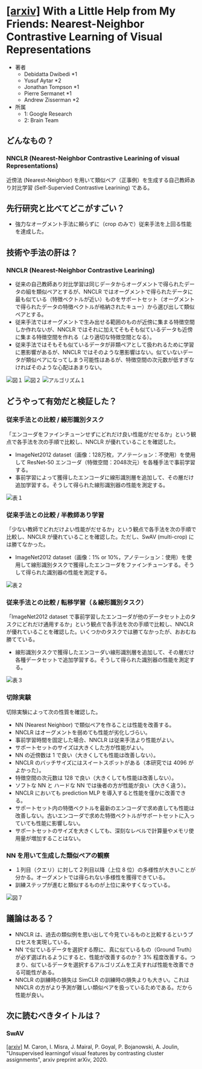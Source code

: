 # [\[arxiv\]](https://arxiv.org/abs/2104.14548v1) With a Little Help from My Friends: Nearest-Neighbor Contrastive Learning of Visual Representations

- 著者
    - Debidatta Dwibedi *1
    - Yusuf Aytar *2
    - Jonathan Tompson *1
    - Pierre Sermanet *1
    - Andrew Zisserman *2
- 所属
    - 1: Google Research
    - 2: Brain Team


## どんなもの？
### NNCLR (Nearest-Neighbor Contrastive Learining of visual Representations)
近傍法 (Nearest-Neighbor) を用いて類似ペア（正事例）を生成する自己教師あり対比学習 (Self-Supervied Contrastive Learining) である。


## 先行研究と比べてどこがすごい？
- 強力なオーグメント手法に頼らずに（crop のみで）従来手法を上回る性能を達成した。


## 技術や手法の肝は？
### NNCLR (Nearest-Neighbor Contrastive Learining)
- 従来の自己教師あり対比学習は同じデータからオーグメントで得られたデータの組を類似ペアとするが、NNCLR ではオーグメントで得られたデータに最も似ている（特徴ベクトルが近い）ものをサポートセット（オーグメントで得られたデータの特徴ベクトルが格納されたキュー）から選び出して類似ペアとする。
- 従来手法ではオーグメントで生み出せる範囲のものが近傍に集まる特徴空間しか作れないが、NNCLR ではそれに加えてそもそも似ているデータも近傍に集まる特徴空間を作れる（より適切な特徴空間となる）。
- 従来手法ではそもそも似ているデータが非類ペアとして扱われるために学習に悪影響があるが、NNCLR ではそのような悪影響はない。似ていないデータが類似ペアになってしまう可能性はあるが、特徴空間の次元数が低すぎなければそのような心配はあまりない。

![図１](figure_1.png)
![図２](figure_2.png)
![アルゴリズム１](algorithm_1.png)


## どうやって有効だと検証した？

### 従来手法との比較 / 線形識別タスク
「エンコーダをファインチューンせずにどれだけ良い性能がだせるか」という観点で各手法を次の手順で比較し、NNCLR が優れていることを確認した。

+ ImageNet2012 dataset（画像：128万枚，アノテーション：不使用）を使用して ResNet-50 エンコーダ（特徴空間：2048次元）を各種手法で事前学習する。
+ 事前学習によって獲得したエンコーダに線形識別層を追加して、その層だけ追加学習する。そうして得られた線形識別器の性能を測定する。


![表１](table_1.png)

### 従来手法との比較 / 半教師あり学習
「少ない教師でどれだけよい性能がだせるか」という観点で各手法を次の手順で比較し、NNCLR が優れていることを確認した。ただし、SwAV (multi-crop) には勝てなかった。

+ ImageNet2012 dataset（画像：1% or 10%，アノテーション：使用）を使用して線形識別タスクで獲得したエンコーダをファインチューンする。そうして得られた識別器の性能を測定する。

![表２](table_2.png)


### 従来手法との比較 / 転移学習（＆線形識別タスク）
「ImageNet2012 dataset で事前学習したエンコーダが他のデータセット上のタスクにどれだけ通用するか」という観点で各手法を次の手順で比較し、NNCLR が優れていることを確認した。いくつかのタスクでは勝てなかったが、おおむね勝てている。

+ 線形識別タスクで獲得したエンコーダい線形識別層を追加して、その層だけ各種データセットで追加学習する。そうして得られた識別器の性能を測定する。

![表３](table_3.png)


### 切除実験
切除実験によって次の性質を確認した。

- NN (Nearest Neighbor) で類似ペアを作ることは性能を改善する。
- NNCLR はオーグメントを弱めても性能が劣化しづらい。
- 事前学習時間を固定した場合、NNCLR は従来手法より性能がよい。
- サポートセットのサイズは大きくした方が性能がよい。
- NN の近傍数は 1 で良い（大きくしても性能は改善しない）。
- NNCLR のバッチサイズにはスイートスポットがある（本研究では 4096 がよかった）。
- 特徴空間の次元数は 128 で良い（大きくしても性能は改善しない）。
- ソフトな NN と ハードな NN では後者の方が性能が良い（大きく違う）。
- NNCLR においても prediction MLP を導入すると性能を僅かに改善できる。
- サポートセット内の特徴ベクトルを最新のエンコーダで求め直しても性能は改善しない。古いエンコーダで求めた特徴ベクトルがサポートセットに入っていても性能に影響しない。
- サポートセットのサイズを大きくしても、深刻なレベルで計算量やメモリ使用量が増加することはない。


### NN を用いて生成した類似ペアの観察
- １列目（クエリ）に対して２列目以降（上位 8 位）の多様性が大きいことが分かる。オーグメントでは得られない多様性を獲得できている。
- 訓練ステップが進むと類似するものが上位に来やすくなっている。

![図７](figure_7.png)


## 議論はある？
- NNCLR は、過去の類似例を思い出して今見ているものと比較するというプロセスを実現している。
- NN で似ているデータを選択する際に、真に似ているもの（Ground Truth）が必ず選ばれるようにすると、性能が改善するのか？ 3% 程度改善する。つまり、似ているデータを選択するアルゴリズムを工夫すれば性能を改善できる可能性がある。
- NNCLR の訓練時の損失は SimCLR の訓練時の損失よりも大きい。これは NNCLR の方がより予測が難しい類似ペアを扱っているためである。だから性能が良い。


## 次に読むべきタイトルは？

### SwAV
[\[arxiv\]](https://arxiv.org/abs/2006.09882) M. Caron, I. Misra, J. Mairal, P. Goyal, P. Bojanowski, A. Joulin, "Unsupervised learningof visual features by contrasting cluster assignments", arxiv preprint arXiv, 2020.

